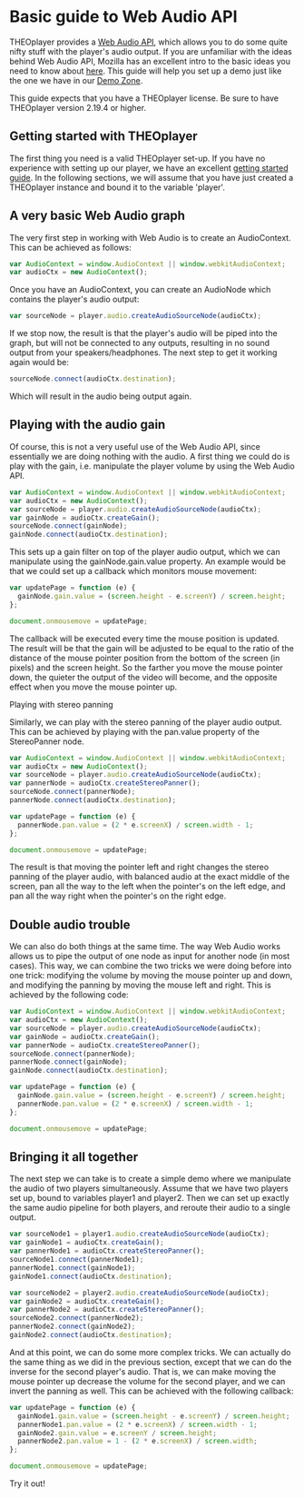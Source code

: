 # Basic guide to Web Audio API

THEOplayer provides a [Web Audio API](https://developer.mozilla.org/en-US/docs/Web/API/Web_Audio_API), which allows you to do some quite nifty stuff with the player's audio output. If you are unfamiliar with the ideas behind Web Audio API, Mozilla has an excellent intro to the basic ideas you need to know about [here](https://developer.mozilla.org/en-US/docs/Web/API/Web_Audio_API/Basic_concepts_behind_Web_Audio_API). This guide will help you set up a demo just like the one we have in our [Demo Zone](https://demo.theoplayer.com/web-audio-api).

This guide expects that you have a THEOplayer license. Be sure to have THEOplayer version 2.19.4 or higher.

## Getting started with THEOplayer

The first thing you need is a valid THEOplayer set-up. If you have no experience with setting up our player, we have an excellent [getting started guide](../../getting-started/01-sdks/01-web/00-getting-started.md). In the following sections, we will assume that you have just created a THEOplayer instance and bound it to the variable 'player'.

## A very basic Web Audio graph

The very first step in working with Web Audio is to create an AudioContext. This can be achieved as follows:

```js
var AudioContext = window.AudioContext || window.webkitAudioContext;
var audioCtx = new AudioContext();
```

Once you have an AudioContext, you can create an AudioNode which contains the player's audio output:

```js
var sourceNode = player.audio.createAudioSourceNode(audioCtx);
```

If we stop now, the result is that the player's audio will be piped into the graph, but will not be connected to any outputs, resulting in no sound output from your speakers/headphones. The next step to get it working again would be:

```js
sourceNode.connect(audioCtx.destination);
```

Which will result in the audio being output again.

## Playing with the audio gain

Of course, this is not a very useful use of the Web Audio API, since essentially we are doing nothing with the audio. A first thing we could do is play with the gain, i.e. manipulate the player volume by using the Web Audio API.

```js
var AudioContext = window.AudioContext || window.webkitAudioContext;
var audioCtx = new AudioContext();
var sourceNode = player.audio.createAudioSourceNode(audioCtx);
var gainNode = audioCtx.createGain();
sourceNode.connect(gainNode);
gainNode.connect(audioCtx.destination);
```

This sets up a gain filter on top of the player audio output, which we can manipulate using the gainNode.gain.value property. An example would be that we could set up a callback which monitors mouse movement:

```js
var updatePage = function (e) {
  gainNode.gain.value = (screen.height - e.screenY) / screen.height;
};

document.onmousemove = updatePage;
```

The callback will be executed every time the mouse position is updated. The result will be that the gain will be adjusted to be equal to the ratio of the distance of the mouse pointer position from the bottom of the screen (in pixels) and the screen height. So the farther you move the mouse pointer down, the quieter the output of the video will become, and the opposite effect when you move the mouse pointer up.

Playing with stereo panning

Similarly, we can play with the stereo panning of the player audio output. This can be achieved by playing with the pan.value property of the StereoPanner node.

```js
var AudioContext = window.AudioContext || window.webkitAudioContext;
var audioCtx = new AudioContext();
var sourceNode = player.audio.createAudioSourceNode(audioCtx);
var pannerNode = audioCtx.createStereoPanner();
sourceNode.connect(pannerNode);
pannerNode.connect(audioCtx.destination);

var updatePage = function (e) {
  pannerNode.pan.value = (2 * e.screenX) / screen.width - 1;
};

document.onmousemove = updatePage;
```

The result is that moving the pointer left and right changes the stereo panning of the player audio, with balanced audio at the exact middle of the screen, pan all the way to the left when the pointer's on the left edge, and pan all the way right when the pointer's on the right edge.

## Double audio trouble

We can also do both things at the same time. The way Web Audio works allows us to pipe the output of one node as input for another node (in most cases). This way, we can combine the two tricks we were doing before into one trick: modifying the volume by moving the mouse pointer up and down, and modifying the panning by moving the mouse left and right. This is achieved by the following code:

```js
var AudioContext = window.AudioContext || window.webkitAudioContext;
var audioCtx = new AudioContext();
var sourceNode = player.audio.createAudioSourceNode(audioCtx);
var gainNode = audioCtx.createGain();
var pannerNode = audioCtx.createStereoPanner();
sourceNode.connect(pannerNode);
pannerNode.connect(gainNode);
gainNode.connect(audioCtx.destination);

var updatePage = function (e) {
  gainNode.gain.value = (screen.height - e.screenY) / screen.height;
  pannerNode.pan.value = (2 * e.screenX) / screen.width - 1;
};

document.onmousemove = updatePage;
```

## Bringing it all together

The next step we can take is to create a simple demo where we manipulate the audio of two players simultaneously. Assume that we have two players set up, bound to variables player1 and player2. Then we can set up exactly the same audio pipeline for both players, and reroute their audio to a single output.

```js
var sourceNode1 = player1.audio.createAudioSourceNode(audioCtx);
var gainNode1 = audioCtx.createGain();
var pannerNode1 = audioCtx.createStereoPanner();
sourceNode1.connect(pannerNode1);
pannerNode1.connect(gainNode1);
gainNode1.connect(audioCtx.destination);

var sourceNode2 = player2.audio.createAudioSourceNode(audioCtx);
var gainNode2 = audioCtx.createGain();
var pannerNode2 = audioCtx.createStereoPanner();
sourceNode2.connect(pannerNode2);
pannerNode2.connect(gainNode2);
gainNode2.connect(audioCtx.destination);
```

And at this point, we can do some more complex tricks. We can actually do the same thing as we did in the previous section, except that we can do the inverse for the second player's audio. That is, we can make moving the mouse pointer up decrease the volume for the second player, and we can invert the panning as well. This can be achieved with the following callback:

```js
var updatePage = function (e) {
  gainNode1.gain.value = (screen.height - e.screenY) / screen.height;
  pannerNode1.pan.value = (2 * e.screenX) / screen.width - 1;
  gainNode2.gain.value = e.screenY / screen.height;
  pannerNode2.pan.value = 1 - (2 * e.screenX) / screen.width;
};

document.onmousemove = updatePage;
```

Try it out!
